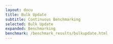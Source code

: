 ```yaml
---
layout: docu
title: Bulk Update
subtitle: Continuous Benchmarking
selected: Bulk Update
expanded: Benchmarking
benchmark: /benchmark_results/bulkupdate.html
---
```

